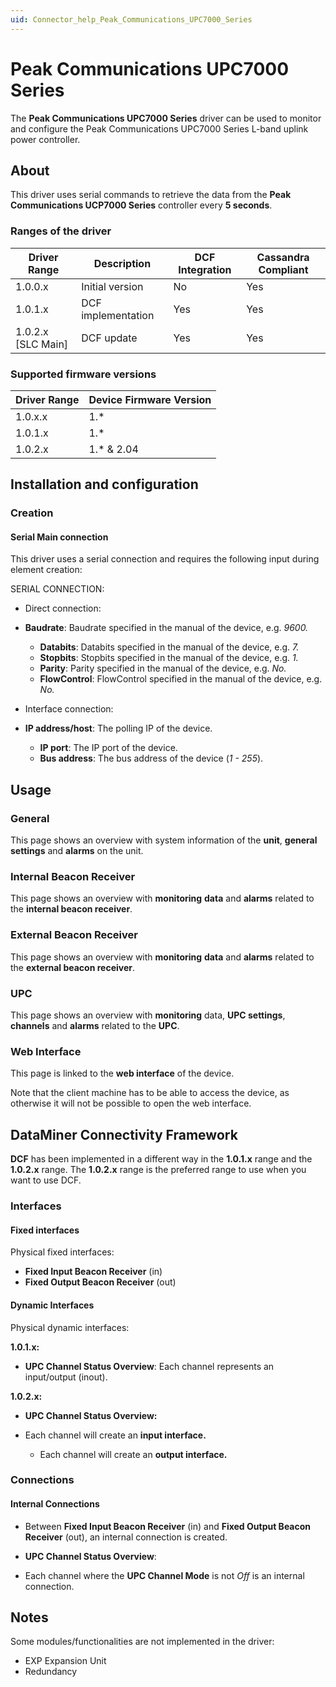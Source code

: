 ```yaml
---
uid: Connector_help_Peak_Communications_UPC7000_Series
---
```


# Peak Communications UPC7000 Series

The **Peak Communications UPC7000 Series** driver can be used to monitor and configure the Peak Communications UPC7000 Series L-band uplink power controller.

## About

This driver uses serial commands to retrieve the data from the **Peak Communications UCP7000 Series** controller every **5 seconds**.

### Ranges of the driver

| **Driver Range**     | **Description**    | **DCF Integration** | **Cassandra Compliant** |
|----------------------|--------------------|---------------------|-------------------------|
| 1.0.0.x              | Initial version    | No                  | Yes                     |
| 1.0.1.x              | DCF implementation | Yes                 | Yes                     |
| 1.0.2.x \[SLC Main\] | DCF update         | Yes                 | Yes                     |

### Supported firmware versions

| **Driver Range** | **Device Firmware Version** |
|------------------|-----------------------------|
| 1.0.x.x          | 1.\*                        |
| 1.0.1.x          | 1.\*                        |
| 1.0.2.x          | 1.\* & 2.04                 |

## Installation and configuration

### Creation

#### Serial Main connection

This driver uses a serial connection and requires the following input during element creation:

SERIAL CONNECTION:

- Direct connection:

- **Baudrate**: Baudrate specified in the manual of the device, e.g. *9600.*
  - **Databits**: Databits specified in the manual of the device, e.g. *7.*
  - **Stopbits**: Stopbits specified in the manual of the device, e.g. *1.*
  - **Parity**: Parity specified in the manual of the device, e.g. *No.*
  - **FlowControl**: FlowControl specified in the manual of the device, e.g. *No.*

- Interface connection:

- **IP address/host**: The polling IP of the device.
  - **IP port**: The IP port of the device.
  - **Bus address**: The bus address of the device (*1 - 255*).

## Usage

### General

This page shows an overview with system information of the **unit**, **general settings** and **alarms** on the unit.

### Internal Beacon Receiver

This page shows an overview with **monitoring** **data** and **alarms** related to the **internal beacon receiver**.

### External Beacon Receiver

This page shows an overview with **monitoring** **data** and **alarms** related to the **external beacon receiver**.

### UPC

This page shows an overview with **monitoring** data, **UPC settings**, **channels** and **alarms** related to the **UPC**.

### Web Interface

This page is linked to the **web interface** of the device.

Note that the client machine has to be able to access the device, as otherwise it will not be possible to open the web interface.

## DataMiner Connectivity Framework

**DCF** has been implemented in a different way in the **1.0.1.x** range and the **1.0.2.x** range. The **1.0.2.x** range is the preferred range to use when you want to use DCF.

### Interfaces

#### Fixed interfaces

Physical fixed interfaces:

- **Fixed Input Beacon Receiver** (in)
- **Fixed Output Beacon Receiver** (out)

#### Dynamic Interfaces

Physical dynamic interfaces:

**1.0.1.x:**

- **UPC Channel Status Overview**: Each channel represents an input/output (inout).

**1.0.2.x:**

- **UPC Channel Status Overview:**

- Each channel will create an **input interface.**
  - Each channel will create an **output interface.**

### Connections

#### Internal Connections

- Between **Fixed Input Beacon Receiver** (in) and **Fixed Output Beacon Receiver** (out), an internal connection is created.

- **UPC Channel Status Overview**:

- Each channel where the **UPC Channel Mode** is not *Off* is an internal connection.

## Notes

Some modules/functionalities are not implemented in the driver:

- EXP Expansion Unit
- Redundancy
